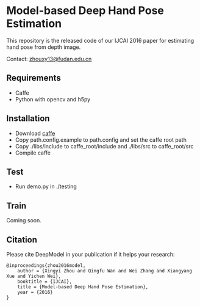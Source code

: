 # Model-based Deep Hand Pose Estimation
This repository is the released code of our IJCAI 2016 paper for estimating hand pose from depth image.

Contact: zhouxy13@fudan.edu.cn

## Requirements
- Caffe
- Python with opencv and h5py

## Installation
- Download [caffe](http://caffe.berkeleyvision.org/) 
- Copy path.config.example to path.config and set the caffe root path
- Copy ./libs/include to caffe_root/include and ./libs/src to caffe_root/src
- Compile caffe

## Test
- Run demo.py in ./testing
 
## Train
Coming soon.

## Citation

Please cite DeepModel in your publication if it helps your research:

    @inproceedings{zhou2016model,
        author = {Xingyi Zhou and Qingfu Wan and Wei Zhang and Xiangyang Xue and Yichen Wei},
        booktitle = {IJCAI},
        title = {Model-based Deep Hand Pose Estimation},
        year = {2016}
    }